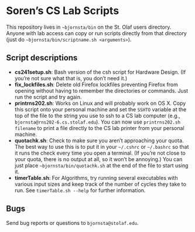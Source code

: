 # Soren’s CS Lab Scripts

This repository lives in `~bjornsta/bin` on the St. Olaf users directory. Anyone with lab access can copy or run scripts directly from that directory (just do `~bjornsta/bin/scriptname.sh <arguments>`).

## Script descriptions
* **cs241setup.sh**: Bash version of the csh script for Hardware Design. (If you’re not sure what that is, you don’t need it.)
* **fix\_lockfiles.sh**: Delete old Firefox lockfiles preventing Firefox from opening without having to remember the directories or commands. Just run the script and try again.
* **printrns202.sh**: Works on Linux and will probably work on OS X. Copy this script onto your personal machine and set the `SSHTO` variable at the top of the file to the string you use to ssh to a CS lab computer (e.g., `bjornsta@rns202-6.cs.stolaf.edu`). You can now use `printrns202.sh filename` to print a file directly to the CS lab printer from your personal machine.
* **quotachk.sh**: Check to make sure you aren’t approaching your quota. The best way to use this is to put it in your `~/.cshrc` or `~/.bashrc` so that it runs the check every time you open a terminal. (If you’re not close to your quota, there is no output at all, so it won’t be annoying.) You can just place `~bjornsta/bin/quotachk.sh` at the end of the file to start using it.
* **timerTable.sh**: For Algorithms, try running several executables with various input sizes and keep track of the number of cycles they take to run. See `timerTable.sh --help` for further information.

## Bugs
Send bug reports or questions to `bjornsta@stolaf.edu`.
